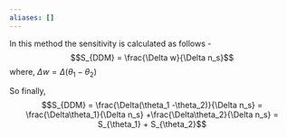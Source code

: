 ```yaml
---
aliases: []
---
```


In this method the sensitivity is calculated as follows - 
$$S_{DDM} = \frac{\Delta w}{\Delta n_s}$$
where, $\Delta w = \Delta(\theta_1 -\theta_2)$ 

So finally, $$S_{DDM} = \frac{\Delta(\theta_1 -\theta_2)}{\Delta n_s} = \frac{\Delta\theta_1}{\Delta n_s} +\frac{\Delta\theta_2}{\Delta n_s} = S_{\theta_1} + S_{\theta_2}$$
